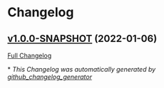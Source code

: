 # Changelog

## [v1.0.0-SNAPSHOT](https://github.com/NASA-PDS/big-data-harvest-client/tree/v1.0.0-SNAPSHOT) (2022-01-06)

[Full Changelog](https://github.com/NASA-PDS/big-data-harvest-client/compare/f21d28932d4e224d97686ac49fc2e4620a8c93fa...v1.0.0-SNAPSHOT)



\* *This Changelog was automatically generated by [github_changelog_generator](https://github.com/github-changelog-generator/github-changelog-generator)*

